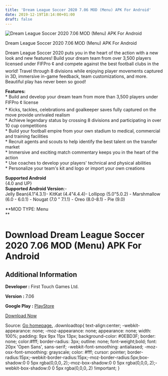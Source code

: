 ```yaml
---
title: 'Dream League Soccer 2020 7.06 MOD (Menu) APK For Android'
date: 2019-12-19T18:14:00+01:00
draft: false
---
```


![Dream League Soccer 2020 7.06 MOD (Menu) APK For Android](https://i0.wp.com/apkhome.net/wp-content/uploads/2019/12/Dream-League-Soccer-2020-7.06-MOD-Menu.png "Dream League Soccer 2020 7.06 MOD (Menu) APK For Android")

  

Dream League Soccer 2020 7.06 MOD (Menu) APK For Android

Dream League Soccer 2020 puts you in the heart of the action with a new look and new features! Build your dream team from over 3,500 players licensed under FIFPro ¢ and compete against the best football clubs in the world! Travel through 8 divisions while enjoying player movements captured in 3D, immersive in-game feedback, team customizations, and more. Beautiful play has never been so good!

**Features:**  
\* Build and develop your dream team from more than 3,500 players under FIFPro ¢ license  
\* Kicks, tackles, celebrations and goalkeeper saves fully captured on the move provide unrivaled realism  
\* Achieve legendary status by crossing 8 divisions and participating in over 10 cup competitions  
\* Build your football empire from your own stadium to medical, commercial and training facilities  
\* Recruit agents and scouts to help identify the best talent on the transfer market  
\* Immersive and exciting match commentary keeps you in the heart of the action  
\* Use coaches to develop your players' technical and physical abilities  
\* Personalize your team's kit and logo or import your own creations

**Supported Android**  
{4.0 and UP}  
**Supported Android Version**:-  
Jelly Bean(4.1"4.3.1)- KitKat (4.4"4.4.4)- Lollipop (5.0"5.0.2) - Marshmallow (6.0 - 6.0.1) - Nougat (7.0 " 7.1.1) - Oreo (8.0-8.1) - Pie (9.0)

**MOD TYPE: Menu  
**

Download Dream League Soccer 2020 7.06 MOD (Menu) APK For Android
=================================================================

Additional Information
----------------------

**Developer :** First Touch Games Ltd.

**Version :** 7.06

**Google Play :** [PlayStore](https://play.google.com/store/apps/details?id=com.firsttouchgames.dls7)

  

[Download Now](https://store4app.co/post/dream-league-soccer-2020-7-06-mod-menu-apk-for-android_1576773855)

  
Source: [Go homepage.](https://store4app.co/post/dream-league-soccer-2020-7-06-mod-menu-apk-for-android_1576773855) .downloadtop{ text-align:center; -webkit-appearance: none; -moz-appearance: none; appearance: none; width: 100%; padding: 9px 9px 11px 13px; background-color: #0EBD3F; border: none; color:#fff; border-radius: 3px; outline: none; font-weight;bold; font: 20px 'Open Sans', sans-serif; -webkit-font-smoothing: antialiased; -moz-osx-font-smoothing: grayscale; color: #fff; cursor: pointer; border-radius:15px;-webkit-border-radius:15px;-moz-border-radius:5px;box-shadow:0 0 5px rgba(0,0,0,.2);-moz-box-shadow:0 0 5px rgba(0,0,0,.2);-webkit-box-shadow:0 0 5px rgba(0,0,0,.2) !important; }